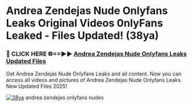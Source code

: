 # Andrea Zendejas Nude Onlyfans Leaks Original Videos 0nlyFans Leaked - Files Updated! (38ya)

<h3>🔴 CLICK HERE 🌐==►► <a href="https://tinyurl.com/2wckxsce" rel="nofollow">Andrea Zendejas Nude Onlyfans Leaks Updated Files</a></h3>

Get Andrea Zendejas Nude Onlyfans Leaks and all content. Now you can access all videos and pictures of Andrea Zendejas Nude Onlyfans Leaks. New Updated Files 2025!

[![38ya](https://i.imgur.com/AFduVYN.gif)](https://tinyurl.com/2wckxsce)
andrea zendejas onlyfans nudes